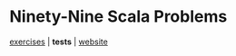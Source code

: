 # Ninety-Nine Scala Problems

[exercises](../../../../../../../main/scala/com/martinbrosenberg/exercises/scalaproblems/lists) | **tests** | [website](http://aperiodic.net/phil/scala/s-99/#lists)